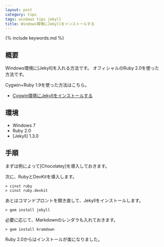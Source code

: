 ```yaml
---
layout: post
category: tips
tags: windows tips jekyll
title: Windows環境にJekyllをインストールする
---
```

{% include keywords.md %}

## 概要

Windows環境に[Jekyll]を入れる方法です。
オフィシャルのRuby 2.0を使った方法です。

Cygwin+Ruby 1.9を使った方法はこちら。

* [Cygwin環境にJekyllをインストールする](/tips/cygwin-jekyll-install)

## 環境

* Windows 7
* Ruby 2.0
* [Jekyll] 1.3.0

## 手順

まずは例によって[Chocolatey]を導入しておきます。

次に、RubyとDevKitを導入します。

    > cinst ruby
    > cinst ruby.devkit

あとはコマンドプロントを開き直して、Jekyllをインストールします。

    > gem install jekyll

必要に応じて、Markdownのレンダラも入れておきます。

    > gem install kramdown

Ruby 2.0からはインストールが楽になりました。
